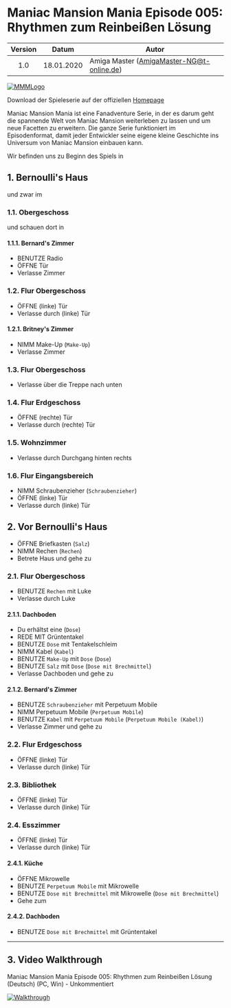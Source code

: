 # Maniac Mansion Mania Episode 005: Rhythmen zum Reinbeißen Lösung

| Version | Datum      | Autor                                     |
|:-------:|------------|-------------------------------------------|
|  1.0    | 18.01.2020 | Amiga Master (AmigaMaster-NG@t-online.de) |

[![MMMLogo](https://www.maniac-mansion-mania.com/banner/banner.png)](https://www.maniac-mansion-mania.com)

Download der Spieleserie auf der offiziellen [Homepage](https://www.maniac-mansion-mania.com)

Maniac Mansion Mania ist eine Fanadventure Serie, in der es darum geht die spannende Welt von Maniac Mansion weiterleben zu lassen und um neue Facetten zu erweitern. Die ganze Serie funktioniert im Episodenformat, damit jeder Entwickler seine eigene kleine Geschichte ins Universum von Maniac Mansion einbauen kann.

Wir befinden uns zu Beginn des Spiels in

## 1. Bernoulli's Haus

und zwar im

### 1.1. Obergeschoss

und schauen dort in

#### 1.1.1. Bernard's Zimmer

- BENUTZE Radio
- ÖFFNE Tür
- Verlasse Zimmer

### 1.2. Flur Obergeschoss

- ÖFFNE (linke) Tür
- Verlasse durch (linke) Tür

#### 1.2.1. Britney's Zimmer

- NIMM Make-Up (`Make-Up`)
- Verlasse Zimmer

### 1.3. Flur Obergeschoss

- Verlasse über die Treppe nach unten

### 1.4. Flur Erdgeschoss

- ÖFFNE (rechte) Tür
- Verlasse durch (rechte) Tür

### 1.5. Wohnzimmer

- Verlasse durch Durchgang hinten rechts

### 1.6. Flur Eingangsbereich

- NIMM Schraubenzieher (`Schraubenzieher`)
- ÖFFNE (linke) Tür
- Verlasse durch (linke) Tür

## 2. Vor Bernoulli's Haus

- ÖFFNE Briefkasten (`Salz`)
- NIMM Rechen (`Rechen`)
- Betrete Haus und gehe zu

### 2.1. Flur Obergeschoss

- BENUTZE `Rechen` mit Luke
- Verlasse durch Luke

#### 2.1.1. Dachboden

- Du erhältst eine (`Dose`)
- REDE MIT Grüntentakel
- BENUTZE `Dose` mit Tentakelschleim
- NIMM Kabel (`Kabel`)
- BENUTZE `Make-Up` mit `Dose` (`Dose`)
- BENUTZE `Salz` mit `Dose` (`Dose mit Brechmittel`)
- Verlasse Dachboden und gehe zu

#### 2.1.2. Bernard's Zimmer

- BENUTZE `Schraubenzieher` mit Perpetuum Mobile
- NIMM Perpetuum Mobile (`Perpetuum Mobile`)
- BENUTZE `Kabel` mit `Perpetuum Mobile` (`Perpetuum Mobile (Kabel)`)
- Verlasse Zimmer und gehe zu

### 2.2. Flur Erdgeschoss

- ÖFFNE (linke) Tür
- Verlasse durch (linke) Tür

### 2.3. Bibliothek

- ÖFFNE (linke) Tür
- Verlasse durch (linke) Tür

### 2.4. Esszimmer

- ÖFFNE (linke) Tür
- Verlasse durch (linke) Tür

#### 2.4.1. Küche

- ÖFFNE Mikrowelle
- BENUTZE `Perpetuum Mobile` mit Mikrowelle
- BENUTZE `Dose mit Brechmittel` mit Mikrowelle (`Dose mit Brechmittel`)
- Gehe zum

#### 2.4.2. Dachboden

- BENUTZE `Dose mit Brechmittel` mit Grüntentakel

--------------------------------------------------------------------------------

## 3. Video Walkthrough

Maniac Mansion Mania Episode 005: Rhythmen zum Reinbeißen Lösung (Deutsch) (PC, Win) - Unkommentiert

[![Walkthrough](https://img.youtube.com/vi/7FWxgvzQBSI/0.jpg)](https://www.youtube.com/watch?v=7FWxgvzQBSI)
